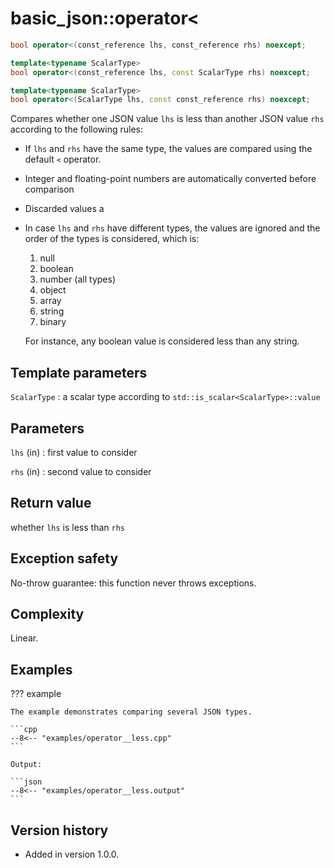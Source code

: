 # basic_json::operator<

```cpp
bool operator<(const_reference lhs, const_reference rhs) noexcept;

template<typename ScalarType>
bool operator<(const_reference lhs, const ScalarType rhs) noexcept;

template<typename ScalarType>
bool operator<(ScalarType lhs, const const_reference rhs) noexcept;
```

Compares whether one JSON value `lhs` is less than another JSON value `rhs` according to the following rules:

- If `lhs` and `rhs` have the same type, the values are compared using the default `<` operator.
- Integer and floating-point numbers are automatically converted before comparison
- Discarded values a
- In case `lhs` and `rhs` have different types, the values are ignored and the order of the types is considered, which
  is:
    1. null
    2. boolean
    3. number (all types)
    4. object
    5. array
    6. string
    7. binary

    For instance, any boolean value is considered less than any string.

## Template parameters

`ScalarType`
:   a scalar type according to `std::is_scalar<ScalarType>::value`

## Parameters

`lhs` (in)
:   first value to consider 

`rhs` (in)
:   second value to consider 

## Return value

whether `lhs` is less than `rhs`

## Exception safety

No-throw guarantee: this function never throws exceptions.

## Complexity

Linear.

## Examples

??? example

    The example demonstrates comparing several JSON types.
        
    ```cpp
    --8<-- "examples/operator__less.cpp"
    ```
    
    Output:
    
    ```json
    --8<-- "examples/operator__less.output"
    ```

## Version history

- Added in version 1.0.0.
